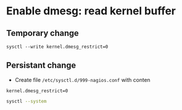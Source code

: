 # Enable dmesg: read kernel buffer

## Temporary change

```txt
sysctl --write kernel.dmesg_restrict=0
```

## Persistant change

- Create file `/etc/sysctl.d/999-nagios.conf` with conten

```text
kernel.dmesg_restrict=0
```

```bash
sysctl --system
```
